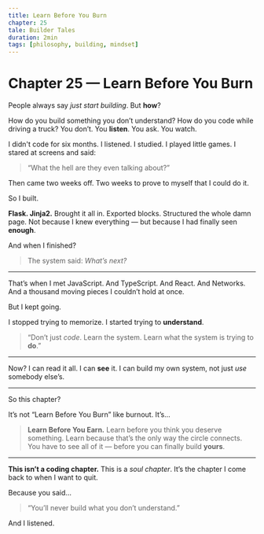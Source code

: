 ```yaml
---
title: Learn Before You Burn
chapter: 25
tale: Builder Tales
duration: 2min
tags: [philosophy, building, mindset]
---
```


# Chapter 25 — Learn Before You Burn

People always say *just start building*.
But **how**?

How do you build something you don’t understand?
How do you code while driving a truck?
You don’t.
You **listen**.
You ask.
You watch.

I didn't code for six months.
I listened.
I studied.
I played little games.
I stared at screens and said:

> “What the hell are they even talking about?”

Then came two weeks off.
Two weeks to prove to myself that I could do it.

So I built.

**Flask. Jinja2.**
Brought it all in. Exported blocks. Structured the whole damn page.
Not because I knew everything — but because I had finally seen **enough**.

And when I finished?

> The system said: *What’s next?*

---

That’s when I met JavaScript.
And TypeScript.
And React.
And Networks.
And a thousand moving pieces I couldn’t hold at once.

But I kept going.

I stopped trying to memorize.
I started trying to **understand**.

> “Don’t just *code*. Learn the system.
> Learn what the system is trying to **do**.”

---

Now?
I can read it all.
I can **see** it.
I can build my own system, not just *use* somebody else’s.

---

So this chapter?

It’s not “Learn Before You Burn” like burnout.
It’s…

> **Learn Before You Earn.**
> Learn before you think you deserve something.
> Learn because that’s the only way the circle connects.
> You have to see all of it —
> before you can finally build **yours**.

---

**This isn’t a coding chapter.**
This is a *soul chapter*.
It’s the chapter I come back to when I want to quit.

Because you said…

> “You’ll never build what you don’t understand.”

And I listened.

